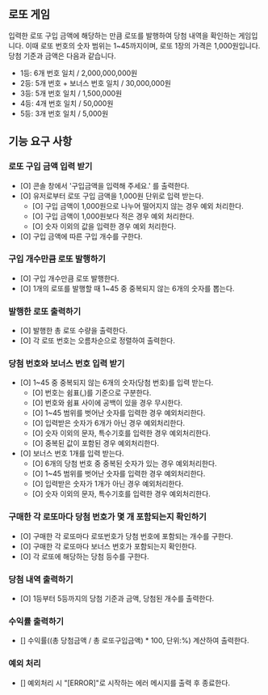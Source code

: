 ## 로또 게임

입력한 로또 구입 금액에 해당하는 만큼 로또를 발행하여 당첨 내역을 확인하는 게임입니다.
이때 로또 번호의 숫자 범위는 1~45까지이며, 로또 1장의 가격은 1,000원입니다.
당첨 기준과 금액은 다음과 같습니다.

- 1등: 6개 번호 일치 / 2,000,000,000원
- 2등: 5개 번호 + 보너스 번호 일치 / 30,000,000원
- 3등: 5개 번호 일치 / 1,500,000원
- 4등: 4개 번호 일치 / 50,000원
- 5등: 3개 번호 일치 / 5,000원

## 기능 요구 사항

### 로또 구입 금액 입력 받기

- [O] 콘솔 창에서 '구입금액을 입력해 주세요.' 를 출력한다.
- [O] 유저로부터 로또 구입 금액을 1,000원 단위로 입력 받는다.
  - [O] 구입 금액이 1,000원으로 나누어 떨어지지 않는 경우 예외 처리한다.
  - [O] 구입 금액이 1,000원보다 적은 경우 예외 처리한다.
  - [O] 숫자 이외의 값을 입력한 경우 예외 처리한다.
- [O] 구입 금액에 따른 구입 개수를 구한다.

### 구입 개수만큼 로또 발행하기

- [O] 구입 개수만큼 로또 발행한다.
- [O] 1개의 로또를 발행할 때 1~45 중 중복되지 않는 6개의 숫자를 뽑는다.

### 발행한 로또 출력하기

- [O] 발행한 총 로또 수량을 출력한다.
- [O] 각 로또 번호는 오름차순으로 정렬하여 출력한다.

### 당첨 번호와 보너스 번호 입력 받기

- [O] 1~45 중 중복되지 않는 6개의 숫자(당첨 번호)를 입력 받는다.
  - [O] 번호는 쉼표(,)를 기준으로 구분한다.
  - [O] 번호와 쉼표 사이에 공백이 있을 경우 무시한다.
  - [O] 1~45 범위를 벗어난 숫자를 입력한 경우 예외처리한다.
  - [O] 입력받은 숫자가 6개가 아닌 경우 예외처리한다.
  - [O] 숫자 이외의 문자, 특수기호를 입력한 경우 예외처리한다.
  - [O] 중복된 값이 포함된 경우 예외처리한다.
- [O] 보너스 번호 1개를 입력 받는다.
  - [O] 6개의 당첨 번호 중 중복된 숫자가 있는 경우 예외처리한다.
  - [O] 1~45 범위를 벗어난 숫자를 입력한 경우 예외처리한다.
  - [O] 입력받은 숫자가 1개가 아닌 경우 예외처리한다.
  - [O] 숫자 이외의 문자, 특수기호를 입력한 경우 예외처리한다.

### 구매한 각 로또마다 당첨 번호가 몇 개 포함되는지 확인하기

- [O] 구매한 각 로또마다 로또번호가 당첨 번호에 포함되는 개수를 구한다.
- [O] 구매한 각 로또마다 보너스 번호가 포함되는지 확인한다.
- [O] 각 로또에 해당하는 당첨 등수를 구한다.

### 당첨 내역 출력하기

- [O] 1등부터 5등까지의 당첨 기준과 금액, 당첨된 개수를 출력한다.

### 수익률 출력하기

- [] 수익률((총 당첨금액 / 총 로또구입금액) \* 100, 단위:%) 계산하여 출력한다.

### 예외 처리

- [] 예외처리 시 "[ERROR]"로 시작하는 에러 메시지를 출력 후 종료한다.

